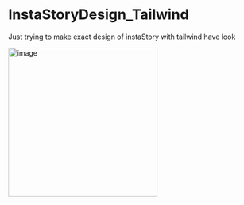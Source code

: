 # InstaStoryDesign_Tailwind

Just trying to make exact design of instaStory with tailwind 
have look


<img width="300" alt="image" src="https://github.com/AkanshaMundel/InstaStoryDesign_Tailwind/assets/78690652/4963f741-703d-4417-abf0-1a7ee113b7e2">
